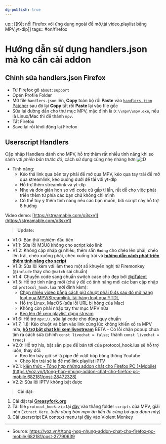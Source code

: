 ```yaml
---
dg-publish: true
---
```

up:: [[Kết nối Firefox với ứng dụng ngoài để mở,tải video,playlist bằng MPV,yt-dlp]]
tags:: #on/firefox 

# Hướng dẫn sử dụng handlers.json mà ko cần cài addon

## Chỉnh sửa handlers.json Firefox
- Từ Firefox gõ `about:support`
- Open Profile Folder
- Mở file `handlers.json` lên, **Copy** toàn bộ rồi **Paste** vào [`handlers.json` Patcher](https://htmlpreview.github.io/?https://github.com/FirefoxUniverse/FirefoxTweaksVN/blob/main/utility/handlers_patcher.html) sau đó lại **Copy** tất rồi **Paste** lại vào file gốc
- Sửa lại đường dẫn cho thư mục MPV, mặc định là `D:\\mpv\\mpv.exe`, nếu là Linux/Mac thì để thành `mpv`.
- Tắt Firefox
- Save lại rồi khởi động lại Firefox
## Userscript Handlers
Cập nhập Handlers dành cho MPV, hỗ trợ thêm rất nhiều tính năng khi so sánh với *phiên bản trước đó*, cách sử dụng cũng nhẹ nhàng hơn ![:D](https://statics.voz.tech/styles/next/xenforo/smilies/popo/biggrin.png?v=01 "Big grin    :D") 
- Tính năng:  
	- Kéo thả link qua bên tay phải để mở qua MPV, kéo qua tay trái để mở qua streamlink, kéo xuống dưới để tải với yt-dlp
	- Hỗ trợ thêm streamlink và yt-dlp
	- Nhẹ và đơn giản hơn so với code cũ gấp tỉ lần, rất dễ cho việc phát triển thêm từ phía các bạn chứ không chỉ mình
	- Có thể tùy ý thêm tính năng nếu các bạn muốn, bởi script này hỗ trợ 8 hướng

Video demo: [https://streamable.com/o3sxe1](https://streamable.com/o3sxe1)  
  
> **Update:**  
- V1.0: Bản thử nghiệm đầu tiên
- V1.1: Sửa lỗi M3U8 không cho script kéo link
- V1.2: Không cập nhập gì nhiều, thêm sẵn `Hướng` cho chéo lên phải, chéo lên trái, chéo xuống phải, chéo xuống trái và [**hướng dẫn cách phát triển thêm tính năng cho script**](https://voz.vn/t/tong-hop-nhung-addon-chat-cho-firefox-pc-mobile.682181/post-27797344)
- V1.3: Sửa lỗi kèm với làm theo một số khuyến nghị từ Firemonkey (`@include` thay cho `@match` sai chuẩn)
- V1.4: Chuyển code sang chuẩn switch case cho đẹp bởi [@pTalent](https://voz.vn/u/1862337/)
- V1.5: Hỗ trợ tính năng mới (chú ý để có tính năng mới các bạn cập nhập cả `protocol_hook.lua` mới đính kèm):
    - [Chọn nhiều video bằng cách giữ chuột phải 0.4s sau đó mở hàng loạt qua MPV/Streamlink, tải hàng loạt qua YTDL](https://raw.githubusercontent.com/gunir/My/main/ezgif-5-76a8e47ef4.webp)
    - Hỗ trợ Linux, MacOS (sửa lỗi URL bị hỏng của Mac)
    - Không còn phải nhập tay thư mục MPV nữa
    - [Kéo lên để xem playlist dạng stream](https://voz.vn/t/tong-hop-nhung-addon-chat-cho-firefox-pc-mobile.682181/post-27973646)
- V1.6: Hỗ trợ `mpv://`, sửa lại code cho đúng quy chuẩn
- V1.7, 1.8: Kéo chuột và bấm vào link cùng lúc không khiến xổ ra MPV nữa, [**hỗ trợ bật chat khi xem livestream**](https://voz.vn/attachments/1697307056260-png.2127651/?hash=c4fba1574a40d7885bb21fc4717e06c1) BETA - Có lỗi chặn popup chưa tìm ra cách sửa (chỉnh `const livechat = false;` thành `const livechat = true;`)
- V2.0: Hỗ trợ hls, bật sẵn pipe để bản tới của protocol_hook.lua sẽ hỗ trợ luôn, thay đổi:
    - Kéo lên bây giờ sẽ là pipe để vượt bóp băng thông Youtube
    - Chéo lên trái sẽ là để mở link playlist IPTV
- V2.1: [kiến thức - Tổng hợp những addon chất cho Firefox PC (+Mobile) (https://voz.vn/t/tong-hop-nhung-addon-chat-cho-firefox-pc-mobile.682181/post-28472328)](https://voz.vn/t/tong-hop-nhung-addon-chat-cho-firefox-pc-mobile.682181/post-28472328)
- V2.2: Sửa lỗi IPTV không bật được

> **Cài đặt:**  
1. Cài đặt tại [**Greasyfork.org**](https://greasyfork.org/en/scripts/475574-handlers-helper)  
2. Tải file `protocol_hook.zip` tại [đây](https://drive.google.com/file/d/1vRP-l7JcWy3_lOc030uNz7DRIMwEDUGd/view?usp=sharing) vào thẳng folder `scripts` của MPV, giải nén `Extract Here`.  *(nếu dùng bản mpv ăn liền thì cũng bỏ qua đoạn này)*
3. Cài userscript EA context menu tại [đây](https://justpaste.it/7twdk) vào Violent Monkey
---
- Source: https://voz.vn/t/tong-hop-nhung-addon-chat-cho-firefox-pc-mobile.682181/post-27790639
